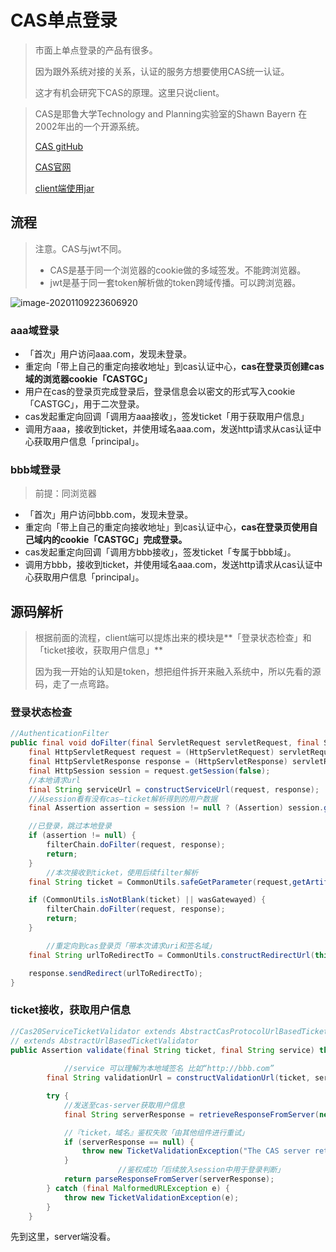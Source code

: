 # CAS单点登录

> 市面上单点登录的产品有很多。
>
> 因为跟外系统对接的关系，认证的服务方想要使用CAS统一认证。
>
> 这才有机会研究下CAS的原理。这里只说client。

> CAS是耶鲁大学Technology and Planning实验室的Shawn Bayern 在2002年出的一个开源系统。
>
> [CAS gitHub](https://github.com/apereo/cas)
>
> [CAS官网](https://apereo.github.io/cas/6.0.x/index.html)
>
> [client端使用jar](https://github.com/apereo/java-cas-client)

## 流程

> 注意。CAS与jwt不同。
>
> - CAS是基于同一个浏览器的cookie做的多域签发。不能跨浏览器。
> - jwt是基于同一套token解析做的token跨域传播。可以跨浏览器。

![image-20201109223606920](https://wangigor-typora-images.oss-cn-chengdu.aliyuncs.com/我再试试.png)

### aaa域登录

- 「首次」用户访问aaa.com，发现未登录。
- 重定向「带上自己的重定向接收地址」到cas认证中心，**cas在登录页创建cas域的浏览器cookie「CASTGC」**
- 用户在cas的登录页完成登录后，登录信息会以密文的形式写入cookie「CASTGC」，用于二次登录。
- cas发起重定向回调「调用方aaa接收」，签发ticket「用于获取用户信息」
- 调用方aaa，接收到ticket，并使用域名aaa.com，发送http请求从cas认证中心获取用户信息「principal」。

### bbb域登录

> 前提：同浏览器

- 「首次」用户访问bbb.com，发现未登录。
- 重定向「带上自己的重定向接收地址」到cas认证中心，**cas在登录页使用自己域内的cookie「CASTGC」完成登录。**
- cas发起重定向回调「调用方bbb接收」，签发ticket「专属于bbb域」。
- 调用方bbb，接收到ticket，并使用域名aaa.com，发送http请求从cas认证中心获取用户信息「principal」。

## 源码解析

> 根据前面的流程，client端可以提炼出来的模块是**「登录状态检查」和「ticket接收，获取用户信息」**
>
> 因为我一开始的认知是token，想把组件拆开来融入系统中，所以先看的源码，走了一点弯路。

### 登录状态检查

```java
//AuthenticationFilter
public final void doFilter(final ServletRequest servletRequest, final ServletResponse servletResponse, final FilterChain filterChain) throws IOException, ServletException {
    final HttpServletRequest request = (HttpServletRequest) servletRequest;
    final HttpServletResponse response = (HttpServletResponse) servletResponse;
    final HttpSession session = request.getSession(false);
  	//本地请求url
    final String serviceUrl = constructServiceUrl(request, response);
  	//从session看有没有cas—ticket解析得到的用户数据
    final Assertion assertion = session != null ? (Assertion) session.getAttribute(CONST_CAS_ASSERTION) : null;    

  	//已登录，跳过本地登录
    if (assertion != null) {
        filterChain.doFilter(request, response);
        return;
    }
		//本次接收到ticket，使用后续filter解析
    final String ticket = CommonUtils.safeGetParameter(request,getArtifactParameterName());

    if (CommonUtils.isNotBlank(ticket) || wasGatewayed) {
        filterChain.doFilter(request, response);
        return;
    }

		//重定向到cas登录页「带本次请求uri和签名域」
    final String urlToRedirectTo = CommonUtils.constructRedirectUrl(this.casServerLoginUrl, getServiceParameterName(), modifiedServiceUrl, this.renew, this.gateway);

    response.sendRedirect(urlToRedirectTo);
}
```

### ticket接收，获取用户信息

```java
//Cas20ServiceTicketValidator extends AbstractCasProtocolUrlBasedTicketValidator
// extends AbstractUrlBasedTicketValidator
public Assertion validate(final String ticket, final String service) throws TicketValidationException {
				
  			//service 可以理解为本地域签名 比如“http://bbb.com”
        final String validationUrl = constructValidationUrl(ticket, service);

        try {
          	//发送至cas-server获取用户信息
            final String serverResponse = retrieveResponseFromServer(new URL(validationUrl), ticket);

          	//『ticket，域名』鉴权失败「由其他组件进行重试」
            if (serverResponse == null) {
                throw new TicketValidationException("The CAS server returned no response.");
            }
						//鉴权成功「后续放入session中用于登录判断」
            return parseResponseFromServer(serverResponse);
        } catch (final MalformedURLException e) {
            throw new TicketValidationException(e);
        }
    }
```

先到这里，server端没看。